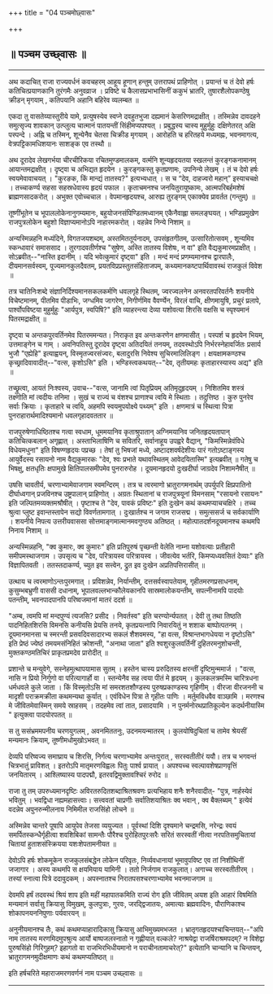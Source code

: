 +++
title = "04 पञ्चमोछ्वासः"

+++


## **॥ पञ्चम उच्छ्वासः ॥**


_________


अथ कदाचित् राजा राज्यवर्धनं कवचहरम् आहूय हूणान् हन्तुम् उत्तरापथं
प्राहिणोत् । प्रयान्तं च तं देवो हर्षः कतिचित्प्रयाणकानि तुरंगमैः
अनुवव्राज । प्रविष्टे च कैलासप्रभाभासिनीं ककुभं भ्रातरि,
तुषारशैलोपकण्ठेषु क्रीडन् मृगयाम् , कतिपयानि अहानि बहिरेव व्यलम्बत ॥

एकदा तु वासतेय्यास्तुरीये यामे, प्रत्युषस्येव स्वप्ने दवहुतभुजा
दह्यमानं केसरिणमद्राक्षीत् । तस्मिन्नेव दावदहने समुत्सृज्य शावकान्
उत्प्लुत्य चात्मानं पातयन्तीं सिंहीमप्यपश्यत् । प्रबुद्धस्य चास्य
मुहुर्मुहुः दक्षिणेतरत् अक्षि पस्पन्दे । अह्नि च तस्मिन्, शून्येनैव
चेतसा चिक्रीड मृगयाम् । आरोहति च हरितहये मध्यमह्नः, भवनमागत्य,
वेत्रपट्टिकामधिशयानः साशङ्क एव तस्थौ ॥

अथ दूरादेव लेखगर्भया चीरचीरिकया रचितमुण्डमालकम्, वर्त्मनि शून्यहृदयतया
स्खलन्तं कुरङ्गकनामानम् आयान्तमद्राक्षीत् । दृष्ट्वा च अभिद्यत हृदयेन ।
कुरङ्गकस्तु कृतप्रणामः, उपनिन्ये लेखम् । तं च देवो हर्षः स्वयमेवावाचयत्
। "कुरङक, किं मान्द्यं तातस्य?" इत्यभ्यधात् । स च “देव, दाहज्वरो महान्”
इस्याचचक्षे । तच्चाकर्ण्य सहसा सहस्रधेवास्य हृदयं पफाल । कृताचमनश्च
जनयितुरायुष्कामः, आत्मपरिबर्हमशेषं ब्राह्मणसादकरोत् । अभुक्त एवोच्चचाल ।
वेपमानहृदयश्च, आरुह्य तुरङ्गम् एकाक्येव प्रावर्तत (गन्तुम्) ॥

तूष्णींभूतेन च भूपाललोकेनानुगम्यमानः, बहुयोजनसंपिण्डितमध्वानम्
एकैनैवाह्ला समलङ्घयत् । भण्डिप्रमुखेण राजपुत्रलोकेन बहुशो
विज्ञाप्यमानोऽपि नाहारमकरोत् । वहन्नेव निन्ये निशाम् ॥

अन्यस्मिन्नहनि मध्यंदिने, विगतजयशब्दम्, अस्तमिततूर्यनादम्,
उपसंहृतगीतम्, उत्सारितोत्सवम् , शून्यमिव स्कन्धावारं समाससाद ।
तुरगादवतीर्णश्च "सुषेण, अस्ति तातस्य विशेषः, न वा" इति
वैद्यकुमारमप्राक्षीत् । सोऽब्रवीत्--"नास्ति इदानीम् । यदि भवेत्कुमारं
दृष्ट्वा" इति । मन्दं मन्दं प्रणम्यमानश्च द्वारपालैः, दीयमानसर्वस्वम्,
पूज्यमानकुलदैवतम्, प्रयतविप्रप्रस्तुतसंहिताजपम्,
कथ्यमानकष्टपार्थिवावस्थं राजकुलं विवेश ॥

तत्र चातिनिःशब्दे संज्ञानिर्दिश्यमानसकलकर्मणि धवलगृहे स्थितम्,
ज्वरज्वलनेन अनवरतपरिवर्तनैः शयनीये विचेष्टमानम्, पीतमिव पीडाभिः, जग्धमिव
जागरेण, निगीर्णमिव वैवर्ण्येन, विरलं वाचि, क्षीणमायुषि, प्रचुरं प्रलापे,
पार्श्वोपविष्टया मुहुर्मुहुः "आर्यपुत्र, स्वपिषि?" इति व्याहरन्त्या
देव्या यशोवत्या शिरसि वक्षसि च स्पृश्यमानं पितरमद्राक्षीत् ॥

दृष्ट्वा च अन्तकपुरवर्तिनमेव पितरममन्यत। निराकृत इव अन्तःकरणेन
क्षणमासीत् । पस्पर्श च हृदयेन भियम्, उत्तमाङ्गेन च गाम् । अवनिपतिस्तु
दूरादेव दृष्ट्वा अतिदयितं तनयम्, तदवस्थोऽपि निर्भरस्नेहावर्जितः प्रसार्य
भुजौ "एह्येहि" इत्याह्वयन्, विस्मृतज्वरसंज्वरः, बलादुरसि निवेश्य
सुचिरमालिलिङ्ग । क्षयक्षामकण्ठश्च कृच्छ्रादिवावादीत्--"वत्स, कृशोऽसि"
इति । भण्डिस्त्वकथयत्--"देव, तृतीयमहः कृताहारस्यास्य अद्य" इति ॥

तच्छ्रुत्वा, आयतं निःश्वस्य, उवाच--"वत्स, जानामि त्वां पितृप्रियम्
अतिमृदुहृदयम् । निशितमिव शस्त्रं तक्ष्णोति मां त्वदीयः तनिमा । सुखं च
राज्यं च वंशश्च प्राणाश्च त्वयि मे स्थिताः । तदुत्तिष्ठ । कुरु पुनरेव
सर्वाः क्रियाः । कृताहारे च त्वयि, अहमपि स्वयमुपयोक्ष्ये पथ्यम्" इति ।
क्षणमात्रं च स्थित्वा पित्रा पुनराहारार्थमादिश्यमानो धवलगृहादवततार ॥

 राजपुरुषेणाधिष्ठितश्च गत्वा स्वधाम, धूममयानिव कृताश्रुपातान्
अग्निमयानिव जनितहृदयतापान् कतिचित्कबलान् अगृह्णात् । अस्ताभिलाषिणि च
सवितरि, सर्वानाहूय उपह्वरे वैद्यान्, "किमस्मिन्नेवंविधे विधेयमधुना" इति
विषण्णहृदयः पप्रच्छ । तेषां तु भिषजां मध्ये, अष्टादशवर्षदेशीयः पारं
गतोऽष्टाङ्गस्य आयुर्वेदस्य रसायनो नाम वैद्यकुमारकः "देव, श्वः प्रभाते
यथावस्थितम् आवेदयितास्मि" इत्यब्रवीत् ॥  गतेषु च भिषक्षु, क्षतधृतिः
क्षपामुखे क्षितिपालसमीपमेव पुनरारुरोह । दूयमानहृदयो दुःखदीर्घा जाग्रदेव
निशामनैषीत् ॥

 उषसि चावतीर्य, चरणाभ्यामेवाजगाम स्वमन्दिरम् । तत्र च त्वरमाणो
भ्रातुरागमनार्थम् उपर्युपरि क्षिप्रपातिनो दीर्घाध्वगान् प्रजविनश्च
उष्ट्रपालान् प्राहिणोत् । अग्रतः स्थितानां च राजपुत्रयूनां विमनसाम्
"रसायनो रसायनः" इति जल्पितमव्यक्तमश्रौषीत् । पृष्टाश्च ते "देव, पावकं
प्रविष्टः" इति दुःखेन कथं कथमप्याचचक्षिरे । तच्च श्रुत्वा प्लुष्ट
इवान्तस्तापेन सद्यो विवर्णतामगात् । दुःखार्तश्च न जगाम राजसद्म ।
समुत्ससर्ज च सर्वकार्याणि । शयनीये निपत्य उत्तरीयवाससा
सोत्तमाङ्गमात्मानमवगुण्ठ्य अतिष्ठत् । महोत्पातदर्शनदूयमानश्च कथमपि निनाय
निशाम् ॥

 अन्यस्मिन्नहनि, "क्व कुमारः, क्व कुमारः" इति प्रतिपुरुषं पृच्छन्ती
वेलेति नाम्ना यशोवत्याः प्रतीहारी समीपमस्थाजगाम । उपसृत्य च "देव,
परित्रायस्व परित्रायस्व । जीवत्येव भर्तरि, किमप्यध्यवसितं देव्याः" इति
विज्ञापितवती । ततस्तदाकर्ण्य, च्युत इव सत्त्वेन, द्रुत इव दुःखेन
अप्रतिपत्तिरासीत् ॥

 उत्थाय च त्वरमाणोऽन्तःपुरमगात् । प्रविशन्नेव, निर्यान्तीम्,
दत्तसर्वस्वापतेयाम्, गृहीतमरणप्रसाधनाम्, कुसुम्भबभ्रुणी वाससी दधानाम्,
भूपालवल्लभान्कौलेयकानपि सास्रमालोकयन्तीम्, सपत्नीनामपि पादयोः पतन्तीम्,
भवनपादपानपि परिष्वजमानां मातरं ददर्श ॥

"अम्ब, त्वमपि मां मन्दपुण्यं त्यजसि? प्रसीद । निवर्तस्व" इति
चरण्योर्न्यपतत् । देवी तु तथा तिष्ठति पादनिहितशिरसि विमनसि कनीयसि
प्रेयसि तनये, कृतप्रयत्नापि निवारयितुं न शशाक बाष्पोत्पतनम् ।
दूयमानमानसा च स्मरन्ती प्रसवदिवसादारभ्य सकलं शैशवमस्य, "हा वत्स,
विश्रान्तभागधेयया न दृष्टोऽसि" इति प्रेष्ठं ज्येष्ठं तमयमसंनिहितं
क्रोशन्ती, "अनाथा जाता" इति श्वशुरकुलवर्तिनीं दुहितरमनुशोचन्ती,
मुक्तकण्ठमतिचिरं प्राकृतप्रमदेव प्रारोदीत् ॥

प्रशान्ते च मन्युवेगे, सस्नेहमुत्थापयामास सुतम् । हस्तेन चास्य
प्ररुदितस्य क्षरन्तीं दृष्टिमुन्ममार्ज । "वत्स, नासि न प्रियो निर्गुणो
वा परित्यागार्हो वा । स्तन्येनैव सह त्वया पीतं मे हृदयम् । कुलकलत्रमस्मि
चारित्रधना धर्मधवले कुले जाता । किं विस्मृतोऽसि मां समरशतशौण्डस्य
पुरुषप्रकाण्डस्य गृहिणीम् । वीरजा वीरजननी च मादृशी पराक्रमक्रीता
कथमन्यथा कुर्यात् । एवंविधेन पित्रा ते गृहीतः पाणिः । मर्तुमविधवैव
वाञ्छामि । मरणश्च मे जीवितमेवास्मिन् समये स्राहसम् । तदहमेव त्वां तात,
प्रसादयामि । न पुनर्मनोरथप्रातिकूल्येन कदर्थनीयास्मि " इत्युक्त्वा
पादयोरपतत् ॥

 स तु ससंभ्रममपनीय चरणयुगलम् , अवनमिततनुः, उदनमयन्मातरम् ।
कुलयोषिदुचितां च तामेव श्रेयसीं मन्यमानः क्रियाम्, तूष्णीमधोमुखोऽभवत् ॥

देव्यपि परिष्वज्य समाघ्राय च शिरसि, निर्गत्य चरणाभ्यामेव अन्तःपुरात् ,
सरस्वतीतीरं ययौ। तत्र च भगवन्तं चित्रभातुं प्राविशत् । इतरोऽपि
मातृमरणविह्वलः पितुः पार्श्व प्रायात् । अपश्यच्च स्वल्पावशेषप्राणवृत्तिं
जनयितारम् । आश्लिष्यास्य पादपद्मौ, इतरवद्विमुक्तावश्चिरं रुरोद ॥

राजा तु तम् उपरुध्यमानदृष्टिः अविरतरुदितशब्दाश्रितश्रवणः प्रत्यभिहाय
शनैः शनैरवादीत्- "पुत्र, नार्हस्येवं भवितुम् । भवद्विधा नह्यमहासत्त्वाः।
सत्त्ववतां चाप्रणीः सर्वातिशयाश्रितः क्व भवान् , क्व बैक्लब्यम् "
इत्येवं वदन्नेव अपुनरुन्मीलनाय निमिमील राजसिंहो लोचने ॥

अस्मिन्नेव चान्तरे पूषापि आयुपेव तेजसा व्ययुज्यत । पूर्वस्थां दिशि
दृश्यमाने चन्द्रमसि, नरेन्द्रः स्वयं समर्पितस्कन्धैर्गृहीत्वा शवशिबिकां
सामन्तैः पौरैश्च पुरोहितपुरःसरैः सरितं सरस्वतीं नीत्वा नरपतिसमुचितायां
चितायां हुताशसंस्क्रियया यशःशेपतामनीयत ॥

देवोऽपि हर्षः शोकमूकेन राजकुलसंबद्धेन लोकेन परिवृतः, निर्व्यवधानायां
भूमावुपविष्ट एव तां निशीथिनीं जजागार । अस्य कथमपि स क्षयमियाय यामिनी ।
ततो निर्जगाम राजकुलात्। अगाच्च सरस्वतीतीरम् । तस्यां स्नात्वा पित्रे
ददावुदकम् । अपस्नातश्च निरातपसश्चरणाभ्यामेव भवनमाजगाम ॥

देवमपि हर्षं तदवस्थं श्रियं शाप इति महीं महापातकमिति राज्यं रोग इति
जीवितम् अयश इति आहारं विषमिति मन्यमानं सर्वासु क्रियासु विमुखम्,
कुलपुत्राः, गुरवः, जरद्द्विजातयः, अमात्याः ब्रह्मवादिनः, पौराणिकाश्च
शोकापनयननिपुणाः पर्यवारयन् ॥

अनुनीयमानश्च तैः, कथं कथमप्याहारादिकासु क्रियासु आभिमुख्यमभजत ।
भ्रातृगतहृदयश्चाचिन्तयत्--"अपि नाम तातस्य मरणमिदमुपश्रुत्य आर्यो
बाष्पजलस्नातो न गृह्णीयात् वल्कले? नाश्रयेद्वा राजर्षिराश्रमपदम्? न
विशेद्वा पुरुषसिंहो गिरिगुहम्? इहागतो वा राजभिरभिधीयमानो न
पराचीनतामाचरेत्?" इत्येतानि चान्यानि च चिन्तयन्, भ्रातुरागमनमुदीक्षमाणः
कथं कथमप्यतिष्ठत् ॥

इति हर्षचरिते महाराजमरणवर्णनं नाम पञ्चम उच्छ्वासः ॥


_________



